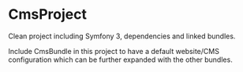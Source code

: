 CmsProject
===

Clean project including Symfony 3, dependencies and linked bundles.

Include CmsBundle in this project to have a default website/CMS configuration which can be further expanded with the other bundles.
